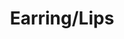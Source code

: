 ---
pid: LS68
title: Earring/Lips
location_transcription: Love Park
zipcode: '19121'
outside_phl: 
neighborhood: Brewerytown
age: '24'
age_range: 20-29
instagram: 
image_file_name: LS_68.jpg
proposal_transcription: |-
  To much
  Lack of communication
topic: Unknown
topic_summary: '0'
type: Other No Form
keywords_other: communication
credit: Darius Bowens
image_labels: 
twitter: 
facebook: 
permalink: "/monuments/ls68/"
layout: item-page
---